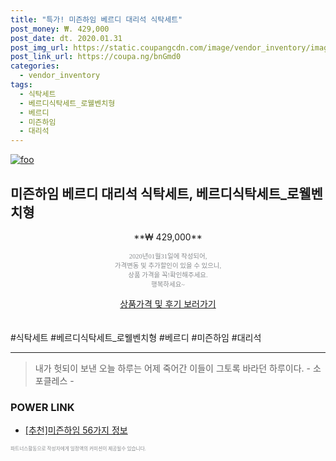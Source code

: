```yaml
--- 
title: "특가! 미즌하임 베르디 대리석 식탁세트" 
post_money: ₩. 429,000 
post_date: dt. 2020.01.31 
post_img_url: https://static.coupangcdn.com/image/vendor_inventory/images/2018/10/06/11/4/156e4c81-4f54-4873-9286-1d888047a20b.jpg 
post_link_url: https://coupa.ng/bnGmd0 
categories: 
  - vendor_inventory 
tags: 
  - 식탁세트 
  - 베르디식탁세트_로웰벤치형 
  - 베르디 
  - 미즌하임 
  - 대리석 
--- 
```

[![foo](https://static.coupangcdn.com/image/vendor_inventory/images/2018/10/06/11/4/156e4c81-4f54-4873-9286-1d888047a20b.jpg)](https://coupa.ng/bnGmd0) 

## 미즌하임 베르디 대리석 식탁세트, 베르디식탁세트_로웰벤치형 
<p style="text-align: center;">**₩ 429,000**</p> 
<p style="text-align: center;"><span style="color: #898c8f; font-family: Georgia,Times,serif; font-size: 0.75em;">2020년01월31일에 작성되어, <br>가격변동 및 추가할인이 있을 수 있으니,<br> 상품 가격을 꼭!확인해주세요.<br>행복하세요~</span> 
</p>	 
<div markdown="0" style="text-align: center;"><a href="https://coupa.ng/bnGmd0" class="btn btn--success">상품가격 및 후기 보러가기</a></div> 
<br><br> 
  #식탁세트 #베르디식탁세트_로웰벤치형 #베르디 #미즌하임 #대리석 
<hr> 

> 내가 헛되이 보낸 오늘 하루는 어제 죽어간 이들이 그토록 바라던 하루이다. - 소포클레스 - 


### POWER LINK

* <a href="https://blog.naver.com/fasyy4321/221790908486" target="_blank">[추천]미즌하임 56가지 정보</a>

<span style="color: #898c8f; font-family: Georgia,Times,serif; font-size: 0.55em;">파트너스활동으로 작성자에게 일정액의 커미션이 제공될수 있습니다.</span> 
